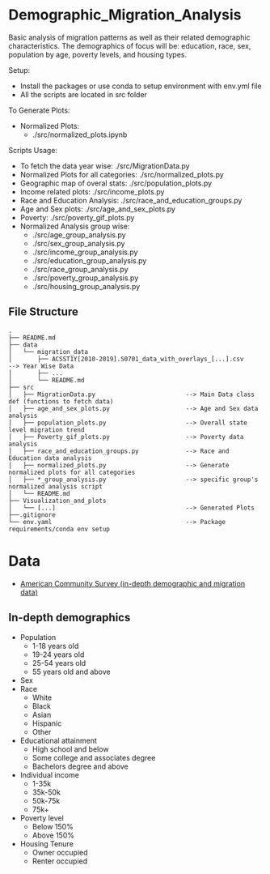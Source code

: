 # Demographic_Migration_Analysis
Basic analysis of migration patterns as well as their related demographic characteristics. The demographics of focus will be: education, race, sex, population by age, poverty levels, and housing types.

Setup: 
- Install the packages or use conda to setup environment with env.yml file 
- All the scripts are located in src folder 

To Generate Plots:
- Normalized Plots: 
  - ./src/normalized_plots.ipynb


Scripts Usage:
- To fetch the data year wise: ./src/MigrationData.py
- Normalized Plots for all categories: ./src/normalized_plots.py
- Geographic map of overal stats: ./src/population_plots.py
- Income related plots: ./src/income_plots.py 
- Race and Education Analysis: ./src/race_and_education_groups.py
- Age and Sex plots: ./src/age_and_sex_plots.py
- Poverty: ./src/poverty_gif_plots.py 
- Normalized Analysis group wise: 
  - ./src/age_group_analysis.py
  - ./src/sex_group_analysis.py
  - ./src/income_group_analysis.py
  - ./src/education_group_analysis.py
  - ./src/race_group_analysis.py
  - ./src/poverty_group_analysis.py
  - ./src/housing_group_analysis.py

## File Structure
```
.
├── README.md
├── data
│   └── migration_data
│       ├── ACSST1Y[2010-2019].S0701_data_with_overlays_[...].csv       --> Year Wise Data 
│       ├── ...
│       └── README.md
├── src
│   ├── MigrationData.py                         --> Main Data class def (functions to fetch data)
│   ├── age_and_sex_plots.py                     --> Age and Sex data analysis
│   ├── population_plots.py                      --> Overall state level migration trend 
│   ├── Poverty_gif_plots.py                     --> Poverty data analysis
│   ├── race_and_education_groups.py             --> Race and Education data analysis 
│   ├── normalized_plots.py                      --> Generate normalized plots for all categories
│   ├── *_group_analysis.py                      --> specific group's normalized analysis script
│   └── README.md
├── Visualization_and_plots
│   └── [...]                                    --> Generated Plots 
├──.gitignore
└── env.yaml                                     --> Package requirements/conda env setup 
```

# Data
- [American Community Survey (in-depth demographic and migration data)](https://data.census.gov/cedsci/table?t=International%20and%20Domestic%20Migration%3APopulation%20Change%20and%20Components&g=0100000US%240400000&tid=ACSST1Y2019.S0701)

## In-depth demographics
- Population
  - 1-18 years old
  - 19-24 years old
  - 25-54 years old
  - 55 years old and above
- Sex
- Race
  - White
  - Black
  - Asian
  - Hispanic
  - Other
- Educational attainment
  - High school and below
  - Some college and associates degree
  - Bachelors degree and above
- Individual income
  - 1-35k
  - 35k-50k
  - 50k-75k
  - 75k+
- Poverty level
  - Below 150%
  - Above 150%
- Housing Tenure
  - Owner occupied
  - Renter occupied

